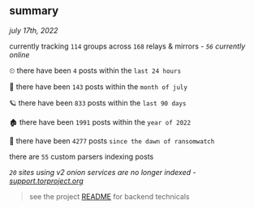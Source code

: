 
## summary
_july 17th, 2022_

currently tracking `114` groups across `168` relays & mirrors - _`56` currently online_

⏲ there have been `4` posts within the `last 24 hours`

🦈 there have been `143` posts within the `month of july`

🪐 there have been `833` posts within the `last 90 days`

🏚 there have been `1991` posts within the `year of 2022`

🦕 there have been `4277` posts `since the dawn of ransomwatch`

there are `55` custom parsers indexing posts

_`20` sites using v2 onion services are no longer indexed - [support.torproject.org](https://support.torproject.org/onionservices/v2-deprecation/)_

> see the project [README](https://github.com/joshhighet/ransomwatch#ransomwatch--) for backend technicals
